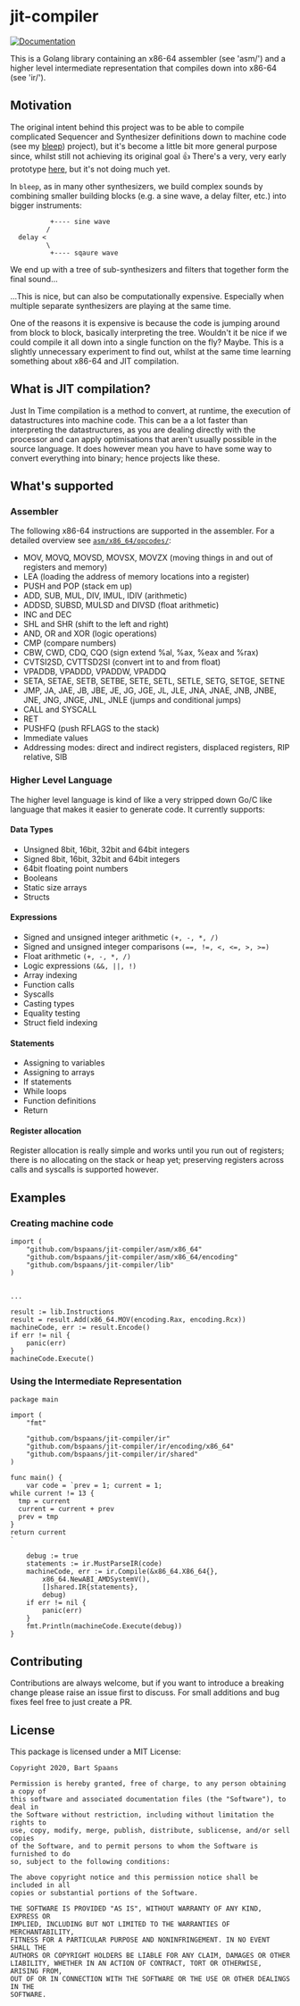 # jit-compiler

[![Documentation](https://godoc.org/github.com/bspaans/jit-compiler?status.svg)](https://godoc.org/github.com/bspaans/jit-compiler) 


This is a Golang library containing an x86-64 assembler (see 'asm/') and a
higher level intermediate representation that compiles down into x86-64 (see
'ir/').

## Motivation

The original intent behind this project was to be able to compile complicated
Sequencer and Synthesizer definitions down to machine code (see my [bleep](https://github.com/bspaans/bleep))
project), but it's become a little bit more general purpose since, whilst still 
not achieving its original goal 👍 There's a very, very early prototype [here](https://github.com/bspaans/bleep-jit), 
but it's not doing much yet.


In `bleep`, as in many other synthesizers, we build complex sounds by combining
smaller building blocks (e.g. a sine wave, a delay filter, etc.) into bigger
instruments:

```
          +---- sine wave
         /
  delay <
         \
          +---- sqaure wave

```

We end up with a tree of sub-synthesizers and filters that together form the
final sound...

...This is nice, but can also be computationally expensive. Especially when 
multiple separate synthesizers are playing at the same time.

One of the reasons it is expensive is because the code is jumping around from
block to block, basically interpreting the tree. Wouldn't it be nice if we
could compile it all down into a single function on the fly? Maybe. This is a
slightly unnecessary experiment to find out, whilst at the same time learning
something about x86-64 and JIT compilation.

## What is JIT compilation?

Just In Time compilation is a method to convert, at runtime,  the execution of
datastructures into machine code. This can be a a lot faster than interpreting
the datastructures, as you are dealing directly with the processor and can
apply optimisations that aren't usually possible in the source language. It
does however mean you have to have some way to convert everything into binary;
hence projects like these.

## What's supported

### Assembler

The following x86-64 instructions are supported in the assembler. For a detailed 
overview see [`asm/x86_64/opcodes/`](https://github.com/bspaans/jit-compiler/tree/master/asm/x86_64/opcodes):

* MOV, MOVQ, MOVSD, MOVSX, MOVZX (moving things in and out of registers and memory)
* LEA (loading the address of memory locations into a register)
* PUSH and POP (stack em up)
* ADD, SUB, MUL, DIV, IMUL, IDIV (arithmetic)
* ADDSD, SUBSD, MULSD and DIVSD (float arithmetic)
* INC and DEC
* SHL and SHR (shift to the left and right)
* AND, OR and XOR (logic operations)
* CMP (compare numbers)
* CBW, CWD, CDQ, CQO (sign extend %al, %ax, %eax and %rax)
* CVTSI2SD, CVTTSD2SI (convert int to and from float)
* VPADDB, VPADDD, VPADDW, VPADDQ
* SETA, SETAE, SETB, SETBE, SETE, SETL, SETLE, SETG, SETGE, SETNE
* JMP, JA, JAE, JB, JBE, JE, JG, JGE, JL, JLE, JNA, JNAE, JNB, JNBE, JNE, JNG, JNGE, JNL, JNLE (jumps and conditional jumps)
* CALL and SYSCALL
* RET 
* PUSHFQ (push RFLAGS to the stack)
* Immediate values
* Addressing modes: direct and indirect registers, displaced registers, RIP relative, SIB

### Higher Level Language

The higher level language is kind of like a very stripped down Go/C like
language that makes it easier to generate code. It currently supports:

#### Data Types

* Unsigned 8bit, 16bit, 32bit and 64bit integers
* Signed 8bit, 16bit, 32bit and 64bit integers
* 64bit floating point numbers
* Booleans
* Static size arrays
* Structs 

#### Expressions

* Signed and unsigned integer arithmetic `(+, -, *, /)`
* Signed and unsigned integer comparisons `(==, !=, <, <=, >, >=)`
* Float arithmetic `(+, -, *, /)`
* Logic expressions `(&&, ||, !)`
* Array indexing
* Function calls
* Syscalls
* Casting types
* Equality testing
* Struct field indexing

#### Statements

* Assigning to variables
* Assigning to arrays
* If statements
* While loops
* Function definitions
* Return

#### Register allocation

Register allocation is really simple and works until you run out of registers;
there is no allocating on the stack or heap yet; preserving registers across
calls and syscalls is supported however.

## Examples

### Creating machine code 

```golang
import (
    "github.com/bspaans/jit-compiler/asm/x86_64"
    "github.com/bspaans/jit-compiler/asm/x86_64/encoding"
    "github.com/bspaans/jit-compiler/lib"
)


...

result := lib.Instructions
result = result.Add(x86_64.MOV(encoding.Rax, encoding.Rcx))
machineCode, err := result.Encode()
if err != nil {
    panic(err)
}
machineCode.Execute()

```

### Using the Intermediate Representation

```golang
package main

import (
	"fmt"

	"github.com/bspaans/jit-compiler/ir"
	"github.com/bspaans/jit-compiler/ir/encoding/x86_64"
	"github.com/bspaans/jit-compiler/ir/shared"
)

func main() {
	var code = `prev = 1; current = 1;
while current != 13 {
  tmp = current
  current = current + prev
  prev = tmp
}
return current
`

	debug := true
	statements := ir.MustParseIR(code)
	machineCode, err := ir.Compile(&x86_64.X86_64{},
		x86_64.NewABI_AMDSystemV(),
		[]shared.IR{statements},
		debug)
	if err != nil {
		panic(err)
	}
	fmt.Println(machineCode.Execute(debug))
}

```

## Contributing

Contributions are always welcome, but if you want to introduce a breaking
change please raise an issue first to discuss. For small additions and bug
fixes feel free to just create a PR.

## License

This package is licensed under a MIT License:

```
Copyright 2020, Bart Spaans

Permission is hereby granted, free of charge, to any person obtaining a copy of
this software and associated documentation files (the "Software"), to deal in
the Software without restriction, including without limitation the rights to
use, copy, modify, merge, publish, distribute, sublicense, and/or sell copies
of the Software, and to permit persons to whom the Software is furnished to do
so, subject to the following conditions:

The above copyright notice and this permission notice shall be included in all
copies or substantial portions of the Software.

THE SOFTWARE IS PROVIDED "AS IS", WITHOUT WARRANTY OF ANY KIND, EXPRESS OR
IMPLIED, INCLUDING BUT NOT LIMITED TO THE WARRANTIES OF MERCHANTABILITY,
FITNESS FOR A PARTICULAR PURPOSE AND NONINFRINGEMENT. IN NO EVENT SHALL THE
AUTHORS OR COPYRIGHT HOLDERS BE LIABLE FOR ANY CLAIM, DAMAGES OR OTHER
LIABILITY, WHETHER IN AN ACTION OF CONTRACT, TORT OR OTHERWISE, ARISING FROM,
OUT OF OR IN CONNECTION WITH THE SOFTWARE OR THE USE OR OTHER DEALINGS IN THE
SOFTWARE.

```
